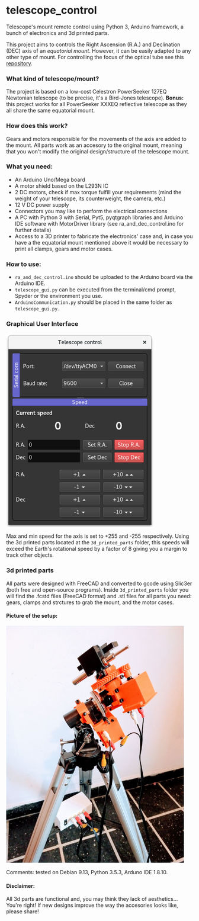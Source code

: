 # telescope_control
Telescope's mount remote control using Python 3, Arduino framework, a bunch of electronics and 3d printed parts.

This project aims to controls the Right Ascension (R.A.) and Declination (DEC) axis of an *equatorial mount*. However, it can be easily adapted to any other type of mount. For controlling the focus of the optical tube see this [repository](https://github.com/marianobarella/dc_motor_controller).

### What kind of telescope/mount?
The project is based on a low-cost Celestron PowerSeeker 127EQ Newtonian telescope (to be precise, it's a Bird-Jones telescope). **Bonus:** this project works for all PowerSeeker XXXEQ reflective telescope as they all share the same equatorial mount.

### How does this work?
Gears and motors responsible for the movements of the axis are added to the mount. All parts work as an accesory to the original mount, meaning that you won't modify the original design/structure of the telescope mount.

### What you need:
- An Arduino Uno/Mega board
- A motor shield based on the L293N IC
- 2 DC motors, check if max torque fulfill your requirements (mind the weight of your telescope, its counterweight, the camera, etc.)
- 12 V DC power supply
- Connectors you may like to perform the electrical connections
- A PC with Python 3 with Serial, Pyt5, pyqtgraph libraries and Arduino IDE software with MotorDriver library (see ra_and_dec_control.ino for further details)
- Access to a 3D printer to fabricate the electronics' case and, in case you have a the equatorial mount mentioned above it would be necessary to print all clamps, gears and motor cases.

### How to use:
- `ra_and_dec_control.ino` should be uploaded to the Arduino board via the Arduino IDE.
- `telescope_gui.py` can be executed from the terminal/cmd prompt, Spyder or the environment you use.
- `ArduinoCommunication.py` should be placed in the same folder as `telescope_gui.py`.

### Graphical User Interface
![](gui.png "Graphical User Interface")

Max and min speed for the axis is set to +255 and -255 respectively. Using the 3d printed parts located at the `3d_printed_parts` folder,  this speeds will exceed the Earth's rotational speed by a factor of 8 giving you a margin to track other objects.

### 3d printed parts
All parts were designed with FreeCAD and converted to gcode using Slic3er (both free and open-source programs). Inside `3d_printed_parts` folder you will find the .fcstd files (FreeCAD format) and .stl files for all parts you need: gears, clamps and strctures to grab the mount, and the motor cases.

#### Picture of the setup:

<img src="only_mount.jpg " width="480">

Comments: tested on Debian 9.13, Python 3.5.3, Arduno IDE 1.8.10. 

#### Disclaimer:
All 3d parts are functional and, you may think they lack of aesthetics... You're right! If new designs improve the way the accesories looks like, please share!
